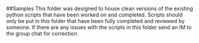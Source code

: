 ##Samples
This folder was designed to house clean versions of the existing python scripts that have been worked on and completed.
Scripts should only be put in this folder that have been fully completed and reviewed by someone.
If there are any issues with the scripts in this folder send an IM to the group chat for correction.
